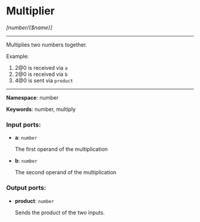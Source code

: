 # Multiplier

_[number/{$name}]_

---

Multiplies two numbers together.

Example:

1. 2@0 is received via `a`
2. 2@0 is received via `b`
3. 4@0 is sent via `product`

---

__Namespace__: number

__Keywords__: number, multiply

### Input ports:

* __a__: ` number `

    The first operand of the multiplication


* __b__: ` number `

    The second operand of the multiplication

### Output ports:

* __product__: ` number `

    Sends the product of the two inputs.

